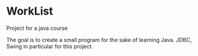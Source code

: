 # WorkList
Project for a java course

The goal is to create a small program for the sake of learning Java.
JDBC, Swing in particular for this project.

